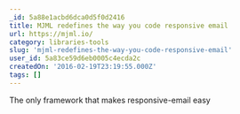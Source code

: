 ```yaml
---
_id: 5a88e1acbd6dca0d5f0d2416
title: MJML redefines the way you code responsive email
url: https://mjml.io/
category: libraries-tools
slug: 'mjml-redefines-the-way-you-code-responsive-email'
user_id: 5a83ce59d6eb0005c4ecda2c
createdOn: '2016-02-19T23:19:55.000Z'
tags: []
---
```


The only framework that makes responsive-email easy
